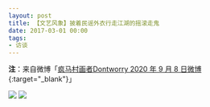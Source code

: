 ```yaml
---
layout: post
title: 【文艺风象】披着民谣外衣行走江湖的摇滚走鬼
date: 2017-03-01 00:00
tags:
- 访谈
---
```


**注**：来自微博「[疯马村画者Dontworry 2020 年 9 月 8 日微博](https://weibo.com/u/5339002071){:target="_blank"}」

![]({{site.cdn}}/assets/imgs/zuifount2017-1.jpg)
![]({{site.cdn}}/assets/imgs/zuifount2017-2.jpg)